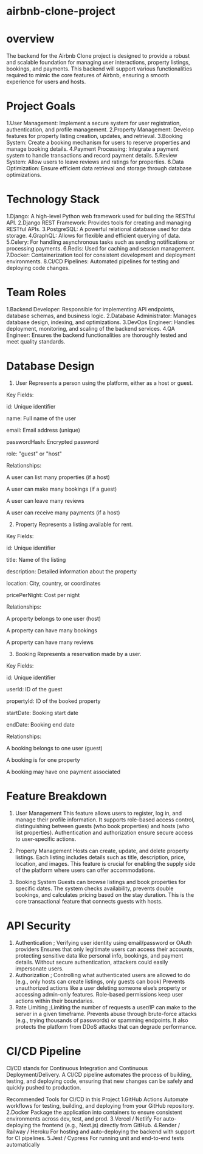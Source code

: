 # airbnb-clone-project
# overview
   The backend for the Airbnb Clone project is designed to provide a robust and scalable foundation for managing user interactions, property listings, bookings, 
   and payments. This backend will support various functionalities required to mimic the core features of Airbnb, ensuring a smooth experience for users and 
  hosts.

# Project Goals
  1.User Management: Implement a secure system for user registration, authentication, and profile management.
  2.Property Management: Develop features for property listing creation, updates, and retrieval.
  3.Booking System: Create a booking mechanism for users to reserve properties and manage booking details.
  4.Payment Processing: Integrate a payment system to handle transactions and record payment details.
  5.Review System: Allow users to leave reviews and ratings for properties.
  6.Data Optimization: Ensure efficient data retrieval and storage through database optimizations.
# Technology Stack
  1.Django: A high-level Python web framework used for building the RESTful API.
  2.Django REST Framework: Provides tools for creating and managing RESTful APIs.
  3.PostgreSQL: A powerful relational database used for data storage.
  4.GraphQL: Allows for flexible and efficient querying of data.
  5.Celery: For handling asynchronous tasks such as sending notifications or processing payments.
  6.Redis: Used for caching and session management.
  7.Docker: Containerization tool for consistent development and deployment environments.
  8.CI/CD Pipelines: Automated pipelines for testing and deploying code changes.
# Team Roles 
   1.Backend Developer: Responsible for implementing API endpoints, database schemas, and business logic.
   2.Database Administrator: Manages database design, indexing, and optimizations.
   3.DevOps Engineer: Handles deployment, monitoring, and scaling of the backend services.
   4.QA Engineer: Ensures the backend functionalities are thoroughly tested and meet quality standards.
# Database Design 
1. User
Represents a person using the platform, either as a host or guest.

Key Fields:

id: Unique identifier

name: Full name of the user

email: Email address (unique)

passwordHash: Encrypted password

role: "guest" or "host"

Relationships:

A user can list many properties (if a host)

A user can make many bookings (if a guest)

A user can leave many reviews

A user can receive many payments (if a host)

2. Property
Represents a listing available for rent.

Key Fields:

id: Unique identifier

title: Name of the listing

description: Detailed information about the property

location: City, country, or coordinates

pricePerNight: Cost per night

Relationships:

A property belongs to one user (host)

A property can have many bookings

A property can have many reviews

3. Booking
Represents a reservation made by a user.

Key Fields:

id: Unique identifier

userId: ID of the guest

propertyId: ID of the booked property

startDate: Booking start date

endDate: Booking end date

Relationships:

A booking belongs to one user (guest)

A booking is for one property

A booking may have one payment associated
# Feature Breakdown
1. User Management
This feature allows users to register, log in, and manage their profile information. It supports role-based access control, distinguishing between guests (who book properties) and hosts (who list properties). Authentication and authorization ensure secure access to user-specific actions.

2. Property Management
Hosts can create, update, and delete property listings. Each listing includes details such as title, description, price, location, and images. This feature is crucial for enabling the supply side of the platform where users can offer accommodations.

3. Booking System
Guests can browse listings and book properties for specific dates. The system checks availability, prevents double bookings, and calculates pricing based on the stay duration. This is the core transactional feature that connects guests with hosts.

# API Security
 1. Authentication ; Verifying user identity using email/password or OAuth providers
    Ensures that only legitimate users can access their accounts, protecting sensitive data like personal info, bookings, and payment details. Without secure authentication, attackers could easily impersonate users.
 2. Authorization ; Controlling what authenticated users are allowed to do (e.g., only hosts can create listings, only guests can book)
    Prevents unauthorized actions like a user deleting someone else’s property or accessing admin-only features. Role-based permissions keep user actions within their boundaries.
 3. Rate Limiting ;Limiting the number of requests a user/IP can make to the server in a given timeframe.
    Prevents abuse through brute-force attacks (e.g., trying thousands of passwords) or spamming endpoints. It also protects the platform from DDoS attacks that can degrade performance.

# CI/CD Pipeline
CI/CD stands for Continuous Integration and Continuous Deployment/Delivery.
A CI/CD pipeline automates the process of building, testing, and deploying code, ensuring that new changes can be safely and quickly pushed to production.

 Recommended Tools for CI/CD in this Project
    1.GitHub Actions	Automate workflows for testing, building, and deploying from your GitHub repository.
    2.Docker	Package the application into containers to ensure consistent environments across dev, test, and prod.
    3.Vercel / Netlify	For auto-deploying the frontend (e.g., Next.js) directly from GitHub.
    4.Render / Railway / Heroku	For hosting and auto-deploying the backend with support for CI pipelines.
    5.Jest / Cypress	For running unit and end-to-end tests automatically
 



